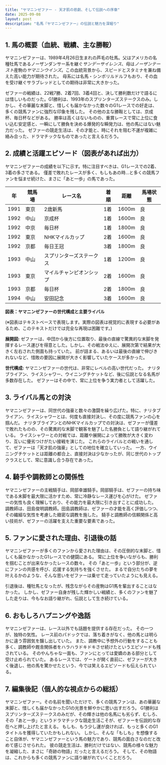 ```yaml
---
title: "ヤマニンゼファー - 天才肌の悲劇、そして伝説への序章"
date: 2025-09-08
layout: post
description: "名馬『ヤマニンゼファー』の伝説と魅力を深堀り"
---
```


## 1. 馬の概要（血統、戦績、主な勝鞍）

ヤマニンゼファーは、1989年4月26日生まれの芦毛の牡馬。父はアメリカの名種牡馬であるノーザンダンサー系を継ぐ*サンデーサイレンス*、母は*ノーザンテースト*産駒の*ヤマニンウインズ*。この血統背景から、スピードとスタミナを兼ね備えた高い能力が期待された。  母系には名馬・シンボリルドルフもおり、その血を受け継ぐサラブレッドとしての期待は非常に大きかった。

ゼファーの戦績は、22戦7勝、2着7回、3着4回と、決して勝利数だけで語るには惜しいものだった。G1勝利は、1993年のスプリンターズステークスのみ。しかし、その華麗な末脚と、惜しくも届かなかった数々のG1レースでの好走は、多くの競馬ファンに強烈な印象を残した。  その他の主な勝鞍としては、京成杯、毎日杯などがある。  勝率は高くはないものの、重賞レースで常に上位に食い込む安定感と、一瞬にして勝負を決める爆発的な瞬発力は、他の馬にはない魅力だった。  ゼファーの競走生活は、その才能と、時にそれを阻む不運が複雑に絡み合った、ドラマチックなものであったと言えるだろう。


## 2. 成績と活躍エピソード（図表があれば出力）

ヤマニンゼファーの成績を以下に示す。特に注目すべきは、G1レースでの2着、3着の多さである。  僅差で敗れたレースが多く、もしもあの時…と多くの競馬ファンを悩ませ続けた、まさに「あと一歩」の馬であった。

| 年 | 競馬場 | レース名 | 着順 | 距離 | 馬場状態 |
|---|---|---|---|---|---|
| 1991 | 東京 | 2歳新馬 | 1着 | 1600m | 良 |
| 1992 | 中山 | 京成杯 | 1着 | 1600m | 良 |
| 1992 | 中京 | 毎日杯 | 1着 | 1800m | 良 |
| 1992 | 東京 | NHKマイルカップ | 2着 | 1600m | 良 |
| 1992 | 京都 | 毎日王冠 | 3着 | 1800m | 良 |
| 1993 | 中山 | スプリンターズステークス | 1着 | 1200m | 良 |
| 1993 | 東京 | マイルチャンピオンシップ | 2着 | 1600m | 良 |
| 1993 | 京都 | 毎日杯 | 2着 | 1800m | 良 |
| 1994 | 中山 | 安田記念 | 3着 | 1600m | 良 |


**図表：ヤマニンゼファーの世代構成と主要ライバル**

(※図表はテキストベースで表現します。実際の図表は視覚的に表現する必要があるため、このテキストだけでは完全な再現は困難です。)

**展開図:**  ゼファーは、中団から後方に位置取り、最後の直線で驚異的な末脚を発揮するレース運びを得意とした。しかし、その戦法ゆえに、展開次第で結果が大きく左右された側面も持っていた。  前が詰まる、あるいは最後の直線で伸びきれないなど、惜敗の要因に展開が大きく影響していたケースが多かった。

**世代構成:** ヤマニンゼファーの世代は、非常にレベルの高い世代だった。  ナリタブライアン、ライスシャワー、ウイニングチケットなど、後に伝説となる名馬が多数存在した。  ゼファーはその中で、常に上位を争う実力者として活躍した。


## 3. ライバル馬との対決

ヤマニンゼファーは、同世代の強豪と数々の激闘を繰り広げた。特に、ナリタブライアン、ライスシャワーとは、何度も直接対決し、その度に競馬ファンの心を掴んだ。  ナリタブライアンとのNHKマイルカップでの対決は、ゼファーが僅差で敗れたものの、その驚異的な末脚で観客を魅了した名勝負として語り継がれている。  ライスシャワーとの対戦では、距離や展開によって勝敗が大きく変わり、互いに優劣つけがたい接戦を演じた。  これらのライバルとの戦いを通して、ゼファーは「天才肌の強豪」としての地位を確立していった。  一方、ウイニングチケットとは距離の都合上、直接対決は少なかったが、同じ世代のトップクラスとして、常に意識し合う存在であった。


## 4. 騎手や調教師との関係性

ヤマニンゼファーの主戦騎手は、岡部幸雄騎手。岡部騎手は、ゼファーの持ち味である末脚を最大限に活かすため、常に冷静なレース運びを心がけた。  ゼファーの気性も良く理解しており、その能力を最大限に引き出すことに成功した。  調教師は、田島俊明調教師。田島調教師は、ゼファーの才能を高く評価しつつ、その繊細な気性を考慮した緻密な調教を施した。  騎手と調教師の信頼関係と高い技術が、ゼファーの活躍を支えた重要な要素であった。


## 5. ファンに愛された理由、引退後の話

ヤマニンゼファーが多くのファンから愛された理由は、その圧倒的な末脚と、惜しくも届かなかったG1レースでの健闘にある。  常に上位を争いながらも、勝利を掴むことが出来なかったレースの数々。  その「あと一歩」という部分が、逆にファンの共感を呼び、応援する気持ちを強くさせた。  まるで自分たちの夢を叶えるかのような、そんな思いをゼファーは乗せて走っていたようにも見える。

引退後は、種牡馬となったが、残念ながらその産駒はG1馬を輩出することはなかった。  しかし、ゼファー自身が残した輝かしい戦績と、多くのファンを魅了した走りは、今もなお語り継がれ、伝説として生き続けている。


## 6. おもしろハプニングや逸話

ヤマニンゼファーは、レース以外でも話題を提供する存在だった。  その一つが、独特の気性。  レース前のパドックでは、落ち着きがなく、他の馬とは明らかに違う雰囲気を醸し出していた。  また、調教中に予想外の行動をすることも多く、調教師や厩舎関係者をハラハラドキドキさせ続けたというエピソードも残されている。  そのやんちゃな一面も、ファンにとっては愛嬌のある部分として受け止められていた。  あるレースでは、ゲートが開く直前に、ゼファーが大きく後退し、他の馬を驚かせたという、今では笑えるエピソードも伝えられている。


## 7. 編集後記（個人的な視点からの総括）

ヤマニンゼファー。その名前を聞いただけで、多くの競馬ファンは、あの華麗な末脚と、惜しくも届かなかったG1の光景を鮮やかに思い出すだろう。  G1勝利はスプリンターズステークスのみだが、その輝きは他の名馬にも劣らず、むしろ、その「あと一歩」というドラマチックな競走生活こそが、ゼファーを伝説的な存在へと押し上げたと言える。  もしも、もう少し運が良ければ、もっと多くのG1タイトルを獲得していたかもしれない。  しかし、そんな「もしも」を想像すること自体が、ヤマニンゼファーという馬の魅力であり、競馬の面白さなのだと改めて感じさせられた。  彼の競走生活は、勝利だけではない、競馬の様々な魅力を凝縮した、まさに「奇跡の物語」だったと言えるだろう。  そして、その物語は、これからも多くの競馬ファンに語り継がれていくことだろう。
